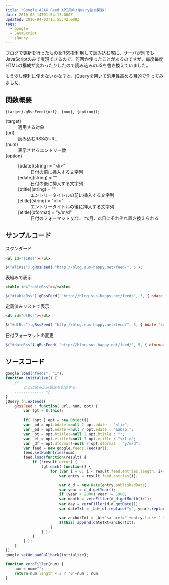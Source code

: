 ```yaml
---
title: "Google AJAX Feed API用のjQuery独自関数"
date: 2010-08-14T01:54:17.000Z
updated: 2016-04-03T15:55:42.000Z
tags:
  - Google
  - JavaScript
  - jQuery
---
```


ブログで更新を行ったものをRSSを利用して読み込む際に、サーバが別でもJavaScriptのみで実現できるので、何回か使ったことがあるのですが、毎度毎度HTMLの構成が変わったりしたので読み込みのJSを書き換えていました。

もう少し便利に使えないかな？と、jQueryを用いて汎用性高める目的で作ってみました。


## 関数概要

`{target}.gRssFeed({url}, {num}, {option});`

<dl><dt>{target}</dt><dd>適用する対象</dd><dt>{url}</dt><dd>読み込むRSSのURL</dd><dt>{num}</dt><dd>表示させるエントリー数</dd><dt>{option}</dt><dd><dl><dt>[bdate](string) = "&lt;li&gt;"</dt><dd>日付の前に挿入する文字列</dd><dt>[edate](string) = ""</dt><dd>日付の後に挿入する文字列</dd><dt>[btitle](string) = ""</dt><dd>エントリータイトルの前に挿入する文字列</dd><dt>[etitle](string) = "&lt;li&gt;"</dt><dd>エントリータイトルの後に挿入する文字列</dd><dt>[etitle](dformat) = "y/m/d"</dt><dd>日付のフォーマット
 y:年、m:月、d:日にそれぞれ置き換えられる</dd></dl></dd></dl>

## サンプルコード

スタンダード

```html
<ul id="liRss"></ul>
```

```javascript
$("#liRss").gRssFeed( "http://blog.sus-happy.net/feed/", 5 );
```

表組みで表示

```html
<table id="tableRss"></table>
```

```javascript
$("#tableRss").gRssFeed( "http://blog.sus-happy.net/feed/", 5, { bdate:"<tr><th>", edate:"</th>", btitle:"<td>", etitle:"</td></tr>" } );
```

定義済みリストで表示

```html
<dl id="dlRss"></dl>
```

```javascript
$("#dlRss").gRssFeed( "http://blog.sus-happy.net/feed/", 5, { bdate:"<dt>", edate:"</dt>", btitle:"<dd>", etitle:"</dd>" } );
```

日付フォーマットの変更

```javascript
$("#dateRss").gRssFeed( "http://blog.sus-happy.net/feed/", 5, { dformat:"y年m月d日" } );
```


## ソースコード

```javascript
google.load("feeds", "1");
function initialize() {
    /* -------------
        ここに読み込み設定を記述する
    ------------- */
}
jQuery.fn.extend({
    gRssFeed : function( url, num, opt) {
        var tgt = $(this);

        if( !opt ) opt = new Object();
        var _bd = opt.bdate!=null ? opt.bdate : "<li>";
        var _ed = opt.edate!=null ? opt.edate : "&nbsp;";
        var _bt = opt.btitle!=null ? opt.btitle : "";
        var _et = opt.etitle!=null ? opt.etitle : "</li>";
        var _df = opt.dformat!=null ? opt.dformat : "y/m/d";
        var feed = new google.feeds.Feed(url);
        feed.setNumEntries(num);
        feed.load(function(result) {
            if (!result.error) {
                tgt.each( function() {
                    for (var i = 0; i < result.feed.entries.length; i++) {
                        var entry = result.feed.entries[i];

                        var d_d = new Date(entry.publishedDate);
                        var year = d_d.getYear();
                        if (year < 2000) year += 1900;
                        var month = zeroFiller(d_d.getMonth()+1);
                        var day = zeroFiller(d_d.getDate());
                        var dateTxt = _bd+_df.replace("y", year).replace("m", month).replace("d", day)+_ed;

                        var anchorTxt = _bt+'<a href="'+entry.link+'" target="_blank">'+entry.title+'</a>'+_et;
                        $(this).append(dateTxt+anchorTxt);
                    }
                } );
            }
        } );
    }
});
google.setOnLoadCallback(initialize);

function zeroFiller(num) {
    num = num+"";
    return num.length < 2 ? '0'+num : num;
}
```

